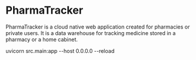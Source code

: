 # PharmaTracker

PharmaTracker is a cloud native web application created for pharmacies or private users. It is a data warehouse for tracking medicine stored in a pharmacy or a home cabinet.

uvicorn src.main:app --host 0.0.0.0 --reload